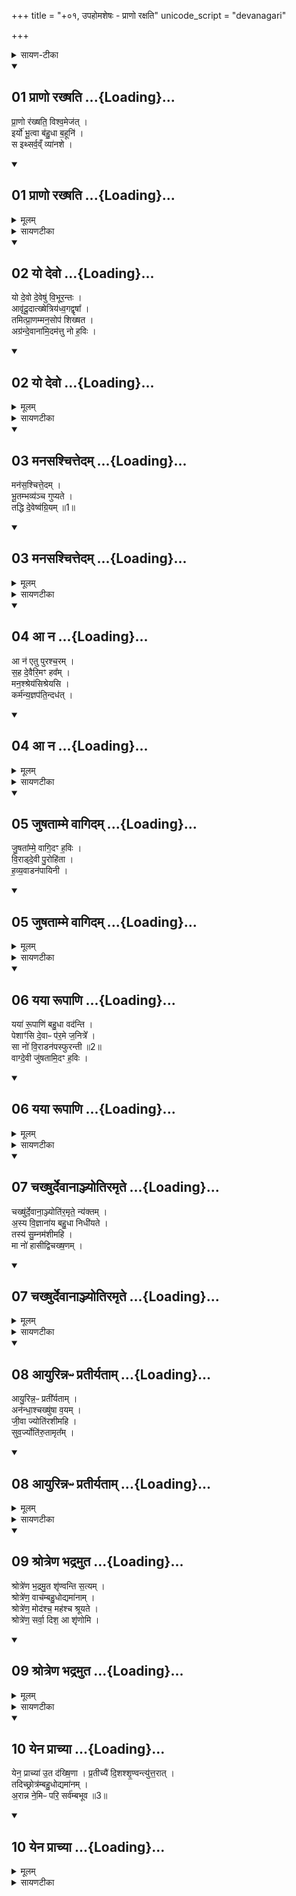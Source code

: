 +++
title = "+०१, उपहोमशेषः - प्राणो रक्षति"
unicode_script = "devanagari"

+++

<details><summary>सायण-टीका</summary>

(SB) द्वितीयाष्टके पञ्चमः प्रपाठकः ॥

यस्य निश्वसितं वेदा या वेदेभ्योऽखिलं जगत् ॥  
निर्ममे तमहं वन्दे विद्यातीर्थमहेश्वरम् ॥॥ १ ॥॥

चतुर्थ उपहोमार्था मन्त्रा बहव ईरिताः ॥  
प्रपाठके पञ्चमेऽस्मिंस्तच्छेष उपवर्ण्यते ॥॥  २ ॥॥

</details>


<div class="js_include" includetitle="false" newlevelforh1="2" open unfilled url="/vedAH_yajuH/taittirIyam/brAhmaNam/Rk/vishvAsa-prastutiH/2/5/1/01_prANo_rakhShati.md">
<details open><summary><h2>01 प्राणो रख्षति ...{Loading}...</h2></summary>

प्रा॒णो र॑ख्षति॒ विश्व॒मेज॑त् ।  
इर्यो॑ भू॒त्वा ब॑हु॒धा ब॒हूनि॑ ।  
स इथ्सर्व॒व्ँ व्या॑नशे ।  

</details>
</div>
<div class="js_include" includetitle="false" newlevelforh1="2" unfilled url="/vedAH_yajuH/taittirIyam/brAhmaNam/Rk/sarvASh_TIkAH/2/5/1/01_prANo_rakhShati.md">
<details open><summary><h2>01 प्राणो रख्षति ...{Loading}...</h2></summary>
<details><summary>मूलम्</summary>

प्रा॒णो र॑ख्षति॒ विश्व॒मेज॑त् ।  
इर्यो॑ भू॒त्वा ब॑हु॒धा ब॒हूनि॑ ।  
स इथ्सर्व॒व्ँ व्या॑नशे ।  

</details>
<details><summary>सायणटीका</summary>

1तत्र प्रथमानुवाके प्रथमामृचमाह - योऽयं मुखनासिकावर्ती प्राणवायुः सोऽयं बहुधा भूत्वा प्राणापानादिवृत्तिभेदेनानेकप्रकारो भूत्वा बहूनि जीवजातानि प्रति इर्यः प्रेरकस्सन् एजत् कम्पमानं जङ्गमरूपं जगद्रक्षति स इत् स एव प्राणः सर्वं जगत् व्यानशे व्याप्तवान् ॥॥


</details>
</details>
</div>
<div class="js_include" includetitle="false" newlevelforh1="2" open unfilled url="/vedAH_yajuH/taittirIyam/brAhmaNam/Rk/vishvAsa-prastutiH/2/5/1/02_yo_devo.md">
<details open><summary><h2>02 यो देवो ...{Loading}...</h2></summary>

यो दे॒वो दे॒वेषु॑ वि॒भूर॒न्तः ।  
आवृ॑दू॒दात्ख्षेत्रिय॑ध्व॒गद्वृषा᳚ ।  
तमित्प्रा॒णम्मन॒सोप॑ शिख्षत ।  
अग्र॑न्दे॒वाना॑मि॒दम॑त्तु नो ह॒विः ।  

</details>
</div>
<div class="js_include" includetitle="false" newlevelforh1="2" unfilled url="/vedAH_yajuH/taittirIyam/brAhmaNam/Rk/sarvASh_TIkAH/2/5/1/02_yo_devo.md">
<details open><summary><h2>02 यो देवो ...{Loading}...</h2></summary>
<details><summary>मूलम्</summary>

यो दे॒वो दे॒वेषु॑ वि॒भूर॒न्तः ।  
आवृ॑दू॒दात्ख्षेत्रिय॑ध्व॒गद्वृषा᳚ ।  
तमित्प्रा॒णम्मन॒सोप॑ शिख्षत ।  
अग्र॑न्दे॒वाना॑मि॒दम॑त्तु नो ह॒विः ।
</details>
<details><summary>सायणटीका</summary>

2अथ द्वितीयामाह - दीव्यन्तीति देवाः प्राणचक्षुःश्रोत्रादयः तेषु **देवेषु** मध्ये **यो** मुख्यो **देवः** प्राणः श्वासकर्ता सोऽयम् **अन्तर् आवृदूदात्** पुनःपुनर् अन्तर् बहिश् चावर्तमानत्वात् **विभूः** कृत्स्नदेहव्यापी **क्षेत्री** क्षेत्रं शरीरं तस्य स्वामी **वृषा** श्रेष्ठः ॥  
तस्य दृष्टान्तः - **अध्वगत्** यथा लोके ऽध्वगो ऽनालस्य-गमनं करोत्य् एवमयं प्राणः प्रतिक्षणमुच्छ्वासनिश्वासौ करोति तमित् तमिव प्राणं मनसोपशिक्षत भक्तिपुरस्सरमुपचरत ॥ स प्राणो देवानां मध्येऽग्रं प्रथमं नोऽस्मदीयमिदं हविरत्तु भक्षयतु ॥ यदुक्तमैतरेयब्राह्मणे - 'चक्षुः श्रोत्रं मनो वाक्प्राणस्ता एताः पञ्च देवता इमं विश्लिष्टाः पुरुषम्' इति ॥ तदेतन्मन्त्रद्वयं प्राणदेवताविषयं द्रष्टव्यम् ॥


</details>
</details>
</div>
<div class="js_include" includetitle="false" newlevelforh1="2" open unfilled url="/vedAH_yajuH/taittirIyam/brAhmaNam/Rk/vishvAsa-prastutiH/2/5/1/03_manasashchittedam.md">
<details open><summary><h2>03 मनसश्चित्तेदम् ...{Loading}...</h2></summary>

मन॑स॒श्चित्ते॒दम् ।  
भू॒तम्भव्य॑ञ्च गुप्यते ।  
तद्धि दे॒वेष्व॑ग्रि॒यम् ॥1॥  

</details>
</div>
<div class="js_include" includetitle="false" newlevelforh1="2" unfilled url="/vedAH_yajuH/taittirIyam/brAhmaNam/Rk/sarvASh_TIkAH/2/5/1/03_manasashchittedam.md">
<details open><summary><h2>03 मनसश्चित्तेदम् ...{Loading}...</h2></summary>
<details><summary>मूलम्</summary>

मन॑स॒श्चित्ते॒दम् ।  
भू॒तम्भव्य॑ञ्च गुप्यते ।  
तद्धि दे॒वेष्व॑ग्रि॒यम् ॥1॥  

</details>
<details><summary>सायणटीका</summary>

3अथ तृतीयामाह - यदिदं मनः अन्तःकरणमस्ति तस्य चित्ता चित्तेन वृत्तिविशेषेणेदं दृश्यमानं भूतं भव्यं चातीतमनागतं च सर्वं गुप्यते रक्ष्यते ॥ यत्पूर्वं निष्पन्नं पुत्रभृत्यादिचेतनं धनधान्याद्यचेतनं यच्चेतःपरं संपादनीयं चेतनमचेतनं च तत्सर्वं मनसैव परिरक्ष्यते ॥ तद्रक्षोपायानां मनसा चिन्त्यमानत्वात् ॥ हि यस्मात्कारणात् तन्मनो देवेषु दीप्यमानेष्विन्द्रियेषु अग्रियं श्रेष्ठं तस्मात्तेन रक्षणमुचितम् ॥॥


</details>
</details>
</div>
<div class="js_include" includetitle="false" newlevelforh1="2" open unfilled url="/vedAH_yajuH/taittirIyam/brAhmaNam/Rk/vishvAsa-prastutiH/2/5/1/04_A_na.md">
<details open><summary><h2>04 आ न ...{Loading}...</h2></summary>

आ न॑ एतु पुरश्च॒रम् ।  
स॒ह दे॒वैरि॒मꣳ हव᳚म् ।  
मन॒श्श्रेय॑सिश्रेयसि ।  
कर्म॑न्य॒ज्ञप॑ति॒न्दध॑त् ।            

</details>
</div>
<div class="js_include" includetitle="false" newlevelforh1="2" unfilled url="/vedAH_yajuH/taittirIyam/brAhmaNam/Rk/sarvASh_TIkAH/2/5/1/04_A_na.md">
<details open><summary><h2>04 आ न ...{Loading}...</h2></summary>
<details><summary>मूलम्</summary>

आ न॑ एतु पुरश्च॒रम् ।  
स॒ह दे॒वैरि॒मꣳ हव᳚म् ।  
मन॒श्श्रेय॑सिश्रेयसि ।  
कर्म॑न्य॒ज्ञप॑ति॒न्दध॑त् ।            


</details>
<details><summary>सायणटीका</summary>

4अथ चतुर्थीमाह - तन्मनो देवैर्दीप्यमानैरन्यैरिन्द्रियैः सह पुरश्चरं स्वयमग्रगामि भूत्वा नोऽस्मदीयमिमं हवमाह्वानं प्रत्येतु आभिमुख्यं प्राप्नोतु ॥ किं कुर्वन्? श्रेयसिश्रेयसि कर्मन् तस्मिंस्तस्मिन्प्रशस्ते कर्मणि यज्ञपतिं दधत् यजमानं स्थापयतु सर्वेषु पुण्यकर्मसु प्रवर्तयत्वित्यर्थः ॥ तदेतन्मन्त्रद्वयं मनोदेवताविषयं द्रष्टव्यम् ॥॥


</details>
</details>
</div>
<div class="js_include" includetitle="false" newlevelforh1="2" open unfilled url="/vedAH_yajuH/taittirIyam/brAhmaNam/Rk/vishvAsa-prastutiH/2/5/1/05_juShatAmme_vAgidam.md">
<details open><summary><h2>05 जुषताम्मे वागिदम् ...{Loading}...</h2></summary>

जु॒षता᳚म्मे॒ वागि॒दꣳ ह॒विः ।  
वि॒राड्दे॒वी पु॒रोहि॑ता ।  
ह॒व्य॒वाडन॑पायिनी ।

</details>
</div>
<div class="js_include" includetitle="false" newlevelforh1="2" unfilled url="/vedAH_yajuH/taittirIyam/brAhmaNam/Rk/sarvASh_TIkAH/2/5/1/05_juShatAmme_vAgidam.md">
<details open><summary><h2>05 जुषताम्मे वागिदम् ...{Loading}...</h2></summary>
<details><summary>मूलम्</summary>

जु॒षता᳚म्मे॒ वागि॒दꣳ ह॒विः ।  
वि॒राड्दे॒वी पु॒रोहि॑ता ।  
ह॒व्य॒वाडन॑पायिनी ।


</details>
<details><summary>सायणटीका</summary>

5अथ पञ्चमीमाह - इदं पुरोवर्ति मे हविः वाग्देवी सेवताम् ॥ कीदृशी? विराट् विविधं राजत हति विराड्विराजमाना देवी देवताविग्रहा पुरोहिता प्रथमतः प्रवृत्ता ॥ यद्यपि पुरश्चरत्वं मनस उक्तं, तथाऽपि कायव्याप्रारापेक्षया पूर्वभावित्वं प्रथममवृत्तिर्वचसो युक्ता ॥ अत एव व्यवहारक्रमोऽन्यत्राम्नातः - 'यद्धि मनसा ध्यायति तद्वाचा वदति तत्कर्मणा करोति' इति ॥ हव्यवाट्, वाचा हि मन्त्रमुच्चार्य हविर्दीयते तस्माद्वागियं हविर्वहतीत्युपचर्यते ॥ अनपायिनी सर्वेष्वपि व्यवहारेष्वनुगता ॥ न हि वागिन्द्रियमन्तरेणातीतानागतविषयो व्यवहारः संभवति ॥॥


</details>
</details>
</div>
<div class="js_include" includetitle="false" newlevelforh1="2" open unfilled url="/vedAH_yajuH/taittirIyam/brAhmaNam/Rk/vishvAsa-prastutiH/2/5/1/06_yayA_rUpANi.md">
<details open><summary><h2>06 यया रूपाणि ...{Loading}...</h2></summary>

यया॑ रू॒पाणि॑ बहु॒धा वद॑न्ति ।  
पेशाꣳ॑सि दे॒वाᳶ प॑र॒मे ज॒नित्रे᳚ ।          
सा नो॑ वि॒राडन॑पस्फुरन्ती ॥2॥                          
वाग्दे॒वी जु॑षतामि॒दꣳ ह॒विः ।  

</details>
</div>
<div class="js_include" includetitle="false" newlevelforh1="2" unfilled url="/vedAH_yajuH/taittirIyam/brAhmaNam/Rk/sarvASh_TIkAH/2/5/1/06_yayA_rUpANi.md">
<details open><summary><h2>06 यया रूपाणि ...{Loading}...</h2></summary>
<details><summary>मूलम्</summary>

यया॑ रू॒पाणि॑ बहु॒धा वद॑न्ति ।  
पेशाꣳ॑सि दे॒वाᳶ प॑र॒मे ज॒नित्रे᳚ ।          
सा नो॑ वि॒राडन॑पस्फुरन्ती ॥2॥                          
वाग्दे॒वी जु॑षतामि॒दꣳ ह॒विः ।  

</details>
<details><summary>सायणटीका</summary>

6अथ षष्ठीमाह - यान्येतानि देवतिर्यङ्मनुष्यादिरूपाणि यानि च नीलपीतशुक्लकृष्णादिरूपाणि तानि सर्वाणि यया वाचा मनुष्या वहुधा वदन्ति, इदं समीचीनमिदमसमीचीनमित्येतादृशं बहुधा वदन्ति ॥ तथा - परमे जनित्रे उत्तमे जन्मनि वर्तमाना देवाश्च पेशांमि रमणीयानि रूपाणि यया वाचा वदन्ति ॥ सा वाग्देवी नौऽस्मदीयमिदं हृविर्जुषताम् ॥ कीदृशी वाक्? अर्थप्रकाशकत्वेन विविधं राजत इति विराट् ॥ अपस्फुरणमर्थाभिधाने कुण्ठीभावः तद्राहित्यादनपस्फुरन्ती ॥ तदिदं मन्त्रद्वयं वाग्देवता विषयं द्रष्टव्यम् ॥॥


</details>
</details>
</div>
<div class="js_include" includetitle="false" newlevelforh1="2" open unfilled url="/vedAH_yajuH/taittirIyam/brAhmaNam/Rk/vishvAsa-prastutiH/2/5/1/07_chakhShurdevAnAnjyotiramRte.md">
<details open><summary><h2>07 चख्षुर्देवानाञ्ज्योतिरमृते ...{Loading}...</h2></summary>

चख्षु॑र्दे॒वाना॒ञ्ज्योति॑र॒मृते॒ न्य॑क्तम् ।  
अ॒स्य वि॒ज्ञाना॑य बहु॒धा निधी॑यते ।  
तस्य॑ सु॒म्नम॑शीमहि ।  
मा नो॑ हासीद्विचख्ष॒णम् ।  

</details>
</div>
<div class="js_include" includetitle="false" newlevelforh1="2" unfilled url="/vedAH_yajuH/taittirIyam/brAhmaNam/Rk/sarvASh_TIkAH/2/5/1/07_chakhShurdevAnAnjyotiramRte.md">
<details open><summary><h2>07 चख्षुर्देवानाञ्ज्योतिरमृते ...{Loading}...</h2></summary>
<details><summary>मूलम्</summary>

चख्षु॑र्दे॒वाना॒ञ्ज्योति॑र॒मृते॒ न्य॑क्तम् ।  
अ॒स्य वि॒ज्ञाना॑य बहु॒धा निधी॑यते ।  
तस्य॑ सु॒म्नम॑शीमहि ।  
मा नो॑ हासीद्विचख्ष॒णम् ।  


</details>
<details><summary>सायणटीका</summary>

7अथ सप्तमीमाह - **देवानां** दीव्यमानानामिन्द्रियाणां मध्ये **चक्षुर्** इन्द्रियं **ज्योतिः** विस्पष्टभासकं, तच् **चामृते** मरणरहिते आदित्यस्वरूपे **न्यक्तं** निलीनम् ॥  
अत एव बह्वृचा आमनन्ति - 'आदित्यश्चक्षुर्भूप्वाऽक्षिणी प्राविशत्' इति ॥  
तद् इदं चक्षुः **अस्य** सर्वस्य नीलपीतादिरूपजातस्य **बहुधा विज्ञानाय** नानाविधज्ञानसिद्धये **निधीयते** प्रजापतिना व्यवस्थाप्यते ॥  
**तस्य** चक्षुरिन्द्रियस्य **सुम्नं** सुखं तेन चक्षुरिन्द्रियेण रूपप्रकाशने सति यात्सुखं जायते तत्सर्वमशीमहे अश्नुवीमहि प्राप्नुयाम ॥ **विचक्षणं** विशेषेण प्रकाशकं, तच्चक्षुरिन्द्रियं नोऽस्मान् मा हासीत् कदाचिदपि मा परित्यजतु ॥॥


</details>
</details>
</div>
<div class="js_include" includetitle="false" newlevelforh1="2" open unfilled url="/vedAH_yajuH/taittirIyam/brAhmaNam/Rk/vishvAsa-prastutiH/2/5/1/08_AyurinnapH_pratIryatAm.md">
<details open><summary><h2>08 आयुरिन्नᳶ प्रतीर्यताम् ...{Loading}...</h2></summary>

आयु॒रिन्न॒ᳶ प्रती᳚र्यताम् ।  
अन॑न्धा॒श्चख्षु॑षा व॒यम् ।  
जी॒वा ज्योति॑रशीमहि ।  
सुव॒र्ज्योति॑रु॒तामृत᳚म् ।  

</details>
</div>
<div class="js_include" includetitle="false" newlevelforh1="2" unfilled url="/vedAH_yajuH/taittirIyam/brAhmaNam/Rk/sarvASh_TIkAH/2/5/1/08_AyurinnapH_pratIryatAm.md">
<details open><summary><h2>08 आयुरिन्नᳶ प्रतीर्यताम् ...{Loading}...</h2></summary>
<details><summary>मूलम्</summary>

आयु॒रिन्न॒ᳶ प्रती᳚र्यताम् ।  
अन॑न्धा॒श्चख्षु॑षा व॒यम् ।  
जी॒वा ज्योति॑रशीमहि ।  
सुव॒र्ज्योति॑रु॒तामृत᳚म् ।  

</details>
<details><summary>सायणटीका</summary>

8अथाष्टमीमाह - चक्षुर्देवताप्रसादेन नोऽस्मदीयमायुरित् प्रतीर्यतां सर्वथा वर्धताम् ॥ अनेन चक्षुषा युक्ता वयं जीवाः क्वाप्यनन्धाः सन्तो रूपाभिव्यक्तवृतिलक्षणं ज्योतिः अशीमहि प्राप्नुयाम ॥ उत अपि च सुवः स्वर्गस्थितममृतं ज्योतिः विनाशरहितमादित्यप्रकाशं अशीमहि चक्षुषा पश्येम ॥ तदिदं मन्त्रद्वयं चक्षुर्देवताविषयं द्रष्टव्यम् ॥॥


</details>
</details>
</div>
<div class="js_include" includetitle="false" newlevelforh1="2" open unfilled url="/vedAH_yajuH/taittirIyam/brAhmaNam/Rk/vishvAsa-prastutiH/2/5/1/09_shrotreNa_bhadramuta.md">
<details open><summary><h2>09 श्रोत्रेण भद्रमुत ...{Loading}...</h2></summary>

श्रोत्रे॑ण भ॒द्रमु॒त शृ॑ण्वन्ति स॒त्यम् ।  
श्रोत्रे॑ण॒ वाच॑म्बहु॒धोद्यमा॑नाम् ।  
श्रोत्रे॑ण॒ मोद॑श्च॒ मह॑श्च श्रूयते ।  
श्रोत्रे॑ण॒ सर्वा॒ दिश॒ आ शृ॑णोमि ।  

</details>
</div>
<div class="js_include" includetitle="false" newlevelforh1="2" unfilled url="/vedAH_yajuH/taittirIyam/brAhmaNam/Rk/sarvASh_TIkAH/2/5/1/09_shrotreNa_bhadramuta.md">
<details open><summary><h2>09 श्रोत्रेण भद्रमुत ...{Loading}...</h2></summary>
<details><summary>मूलम्</summary>

श्रोत्रे॑ण भ॒द्रमु॒त शृ॑ण्वन्ति स॒त्यम् ।  
श्रोत्रे॑ण॒ वाच॑म्बहु॒धोद्यमा॑नाम् ।  
श्रोत्रे॑ण॒ मोद॑श्च॒ मह॑श्च श्रूयते ।  
श्रोत्रे॑ण॒ सर्वा॒ दिश॒ आ शृ॑णोमि ।  


</details>
<details><summary>सायणटीका</summary>

9अथ नवमीमाह - यद्भद्रं कल्याणं यच्च सत्यं वचनं तत्सर्वं श्रोत्रेणैव सर्वे शृण्वन्ति ॥ येयं वाक् प्राणिभिर्बहोधोच्यते तां सर्वां वाचमनेन श्रोत्रेन्द्रियेण सर्वो जनः शृणोति ॥ किं च - योऽयं मोदो हर्षविषयो वृत्तान्तो यच्च महः पूजाविषयो वृत्तान्तः स सर्वोऽपि श्रोत्रेणैव श्रूयते ॥ किं च - सर्वा दिशो योऽयं सर्वदिग्विषयो वृत्तान्तः तमप्यहं श्रोत्रेण सर्वत आशृणोनि ॥॥


</details>
</details>
</div>
<div class="js_include" includetitle="false" newlevelforh1="2" open unfilled url="/vedAH_yajuH/taittirIyam/brAhmaNam/Rk/vishvAsa-prastutiH/2/5/1/10_yena_prAchyA.md">
<details open><summary><h2>10 येन प्राच्या ...{Loading}...</h2></summary>

येन॒ प्राच्या॑ उ॒त द॑ख्षि॒णा ।
प्र॒तीच्यै॑ दि॒शश्शृ॒ण्वन्त्यु॑त्त॒रात् ।  
तदिच्छ्रोत्र॑म्बहु॒धोद्यमा॑नम् ।  
अ॒रान्न ने॒मिᳶ परि॒ सर्व॑म्बभूव ॥3॥  

</details>
</div>
<div class="js_include" includetitle="false" newlevelforh1="2" unfilled url="/vedAH_yajuH/taittirIyam/brAhmaNam/Rk/sarvASh_TIkAH/2/5/1/10_yena_prAchyA.md">
<details open><summary><h2>10 येन प्राच्या ...{Loading}...</h2></summary>
<details><summary>मूलम्</summary>

येन॒ प्राच्या॑ उ॒त द॑ख्षि॒णा ।
प्र॒तीच्यै॑ दि॒शश्शृ॒ण्वन्त्यु॑त्त॒रात् ।  
तदिच्छ्रोत्र॑म्बहु॒धोद्यमा॑नम् ।  
अ॒रान्न ने॒मिᳶ परि॒ सर्व॑म्बभूव ॥3॥  

</details>
<details><summary>सायणटीका</summary>

10अथ दशमीमाह - येन श्रोत्रेण प्राच्यादिदिग्भ्य आगतं शब्दं शृण्वन्ति, तदेव श्रोत्रं बहुधोद्यमानं उच्यमानं शब्दजातं सर्वं परिबभूव परिगृह्य वर्तते रथनेमिरिव सर्वान् अरान् ॥ चक्रस्य बहिर्वलयो नेभिः तदन्तर्वर्तिनोऽवयवाः कालसंज्ञा अराः ॥ एतच्च मन्त्रद्वयं श्रोत्रविषयं द्रष्टव्यम् ॥ एतेषां दशानां मन्त्राणां जातकर्मणि विनियोगं वोधायन आह - 'अथैनं दधि मधु धृतमिव समुदाहृत्य हिरण्येन प्राशयति पाणो रक्षति विश्वमेजदित्यनुवाकेन प्रत्यृचम्' इति ॥॥


इति तैत्तिरीयब्राह्मणभाष्ये द्वितीयाष्टके पञ्चमप्रपाठके प्रथमोऽनुवाकः ॥  
</details>
</details>
</div>